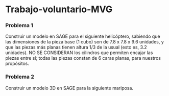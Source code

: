# Trabajo-voluntario-MVG

### Problema 1
Construir un modelo en SAGE para el siguiente helicóptero, sabiendo que las dimensiones de la pieza base (1 cubo) son de 7.8 x 7.8 x 9.6 unidades, y que las piezas más planas tienen altura 1/3 de la usual (esto es, 3.2 unidades). NO SE CONSIDERAN los cilindros que permiten encajar las piezas entre sí; todas las piezas constan de 6 caras planas, para nuestros propósitos.




### Problema 2
Construir un modelo 3D en SAGE para la siguiente mariposa.
